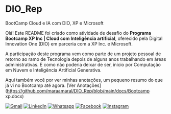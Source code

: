 # DIO_Rep
BootCamp Cloud e IA com DIO, XP e Microsoft

Olá!
Este README foi criado como atividade de desafio do **Programa Bootcamp XP Inc | Cloud com Inteligência artificial**, oferecido pela Digital Innovation One (DIO) em parceria com a XP Inc. e Microsoft.

A participação deste programa vem como parte de um projeto pessoal de retorno ao ramo de Tecnologia depois de alguns anos trabalhando em áreas administrativas. E como não poderia deixar de ser, inicio por Computação em Nuvem e Inteligência Artificial Generativa.

Aqui também você por ver minhas anotações, um pequeno resumo do que já vi no Bootcamp até agora. [Ver Anotações](https://github.com/maraamaral/DIO_Rep/blob/main/docs/Bootcamp xp.docx)


[![Gmail](https://img.shields.io/badge/-Gmail-FF0000?style=flat-square&labelColor=FF0000&logo=gmail&logoColor=white)](mailto:maradoamaralesilva@gmail.com)
[![LinkedIn](https://img.shields.io/badge/-Linkedin-0e76a8?style=flat-square&logo=Linkedin&logoColor=white)](https://www.linkedin.com/in/mara-amaral-304669310)
[![Whatsapp](https://img.shields.io/badge/-WhatsApp-25d366?style=flat-square&labelColor=25d366&logo=whatsapp&logoColor=white)](https://wa.me/5549999767928)
[![Facebook](https://img.shields.io/badge/-Facebook-3b5998?style=flat-square&labelColor=3b5998&logo=facebook&logoColor=white)](https://www.facebook.com/mara.amaral.3538039)
[![Instagram](https://img.shields.io/badge/-Instagram-DF0174?style=flat-square&labelColor=DF0174&logo=instagram&logoColor=white)](https://www.instagram.com/isto.eh.mara/)
